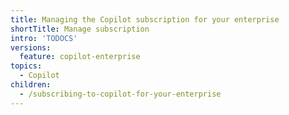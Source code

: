 ```yaml
---
title: Managing the Copilot subscription for your enterprise
shortTitle: Manage subscription
intro: 'TODOCS'
versions:
  feature: copilot-enterprise
topics:
  - Copilot
children:
  - /subscribing-to-copilot-for-your-enterprise
---
```

